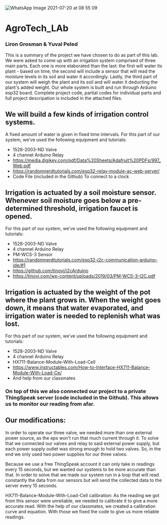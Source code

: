 ![WhatsApp Image 2021-07-20 at 08 55 09](https://user-images.githubusercontent.com/81626067/126270377-5971ea56-3db7-4403-9472-26bc5154443f.jpeg)
# AgroTech_LAb
### Liron Grosman & Yuval Peled



This is a summary of the project we have chosen to do as part of this lab. 
We were asked to come up with an irrigation system comprised of three main parts. Each one is more elaborated than the last: the first will water its plant - based on time, the second will include a sensor that will read the moisture levels in its soil and water it accordingly. Lastly, the third part of our system will weigh the plant and its soil and will water it deducting the plant's added weight.
Our whole system is built and run through Arduino esp32 board.
Complete project code, partial codes for individual parts and full project descripation is included in the attached files.



## We will build a few kinds of irrigation control systems.
   A fixed amount of water is given in fixed time intervals. 
For this part of our system, we’ve used the following equipment and tutorials:
*	1528-2003-ND Valve 
*	4 channel Arduino Relay
*	https://media.digikey.com/pdf/Data%20Sheets/Adafruit%20PDFs/997_Web.pdf 
*	https://randomnerdtutorials.com/esp32-relay-module-ac-web-server/  
*	Code File (included in the Github) To connect to a clock 


## Irrigation is actuated by a soil moisture sensor. Whenever soil moisture goes below a pre-determined threshold, irrigation faucet is opened. 
For this part of our system, we’ve used the following equipment and tutorials:
*	1528-2003-ND Valve 
*	4 channel Arduino Relay 
*	PM-WCS-3 Sensor 
*	https://randomnerdtutorials.com/esp32-i2c-communication-arduino-ide/#1 
*	https://github.com/tinovi/i2cArduino 
*	https://tinovi.com/wp-content/uploads/2019/03/PM-WCS-3-I2C.pdf 


## Irrigation is actuated by the weight of the pot where the plant grows in. When the weight goes down, it means that water evaporated, and irrigation water is needed to replenish what was lost. 
For this part of our system, we’ve used the following equipment and tutorials: 
*	1528-2003-ND Valve 
*	4 channel Arduino Relay 
*	HX711-Balance-Module-With-Load-Cell 
*	https://www.instructables.com/How-to-Interface-HX711-Balance-Module-With-Load-Ce/ 
*	And help from our classmates 


### On top of this we also connected our project to a private ThingSpeak server (code included in the Github). This allows us to monitor our reading from afar.

## Our modifications:
In order to operate our three valve, we needed more than one external power source, as the eps won’t run that much current through it. To solve that we connected our valves and relay to said external power supply, but each power supply outlet was strong enough to hold two valves. So, in the end we only used two power supplies for our three valves. 


Because we use a free ThingSpeak account it can only take in readings every 15 seconds, but we wanted our systems to be more accurate than that. In order to solve that we made our system run in a loop that will read constantly the data from our sensors but will send the collected data to the server every 15 seconds. 


HX711-Balance-Module-With-Load-Cell calibration: As the reading we got from this sensor were unreliable, we needed to calibrate it to give a more accurate read. With the help of our classmates, we created a calibration curve and equation. With those we fixed the code to give us more reliable readings. 

